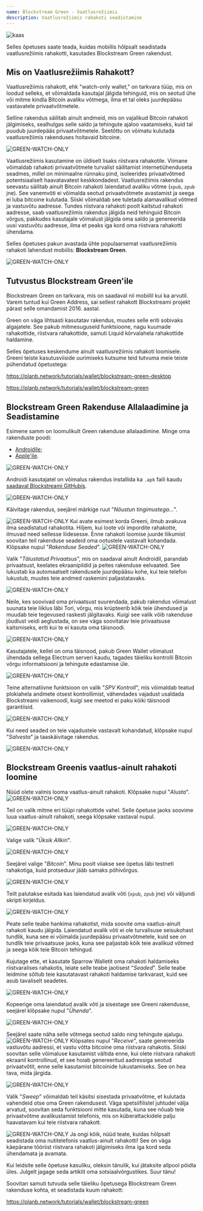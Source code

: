 ```yaml
---
name: Blockstream Green - Vaatlusrežiimis
description: Vaatlusrežiimis rahakoti seadistamine
---
```

![kaas](assets/cover.webp)

Selles õpetuses saate teada, kuidas mobiilis hõlpsalt seadistada vaatlusrežiimis rahakotti, kasutades Blockstream Green rakendust.

## Mis on Vaatlusrežiimis Rahakott?

Vaatlusrežiimis rahakott, ehk "watch-only wallet," on tarkvara tüüp, mis on loodud selleks, et võimaldada kasutajal jälgida tehinguid, mis on seotud ühe või mitme kindla Bitcoin avaliku võtmega, ilma et tal oleks juurdepääsu vastavatele privaatvõtmetele.

Selline rakendus säilitab ainult andmeid, mis on vajalikud Bitcoin rahakoti jälgimiseks, sealhulgas selle saldo ja tehingute ajaloo vaatamiseks, kuid tal puudub juurdepääs privaatvõtmetele. Seetõttu on võimatu kulutada vaatlusrežiimis rakenduses hoitavaid bitcoine.

![GREEN-WATCH-ONLY](assets/fr/01.webp)

Vaatlusrežiimis kasutamine on üldiselt lisaks riistvara rahakotile. Viimane võimaldab rahakoti privaatvõtmete turvalist säilitamist internetiühenduseta seadmes, millel on minimaalne rünnaku pind, isoleerides privaatvõtmed potentsiaalselt haavatavatest keskkondadest. Vaatlusrežiimis rakendus seevastu säilitab ainult Bitcoin rahakoti laiendatud avaliku võtme (`xpub`, `zpub` jne). See vanemvõti ei võimalda seotud privaatvõtmete avastamist ja seega ei luba bitcoine kulutada. Siiski võimaldab see tuletada alamavalikud võtmed ja vastuvõtu aadresse. Tundes riistvara rahakoti poolt kaitstud rahakoti aadresse, saab vaatlusrežiimis rakendus jälgida neid tehinguid Bitcoin võrgus, pakkudes kasutajale võimalust jälgida oma saldo ja genereerida uusi vastuvõtu aadresse, ilma et peaks iga kord oma riistvara rahakotti ühendama.

Selles õpetuses pakun avastada ühte populaarsemat vaatlusrežiimis rahakoti lahendust mobiilis: **Blockstream Green**.

![GREEN-WATCH-ONLY](assets/fr/02.webp)

## Tutvustus Blockstream Green'ile

Blockstream Green on tarkvara, mis on saadaval nii mobiilil kui ka arvutil. Varem tuntud kui Green Address, sai sellest rahakott Blockstreami projekt pärast selle omandamist 2016. aastal.

Green on väga lihtsasti kasutatav rakendus, muutes selle eriti sobivaks algajatele. See pakub mitmesuguseid funktsioone, nagu kuumade rahakottide, riistvara rahakottide, samuti Liquid kõrvalahela rahakottide haldamine.

Selles õpetuses keskendume ainult vaatlusrežiimis rahakoti loomisele. Greeni teiste kasutusviiside uurimiseks kutsume teid tutvuma meie teiste pühendatud õpetustega:

https://planb.network/tutorials/wallet/blockstream-green-desktop

https://planb.network/tutorials/wallet/blockstream-green

## Blockstream Green Rakenduse Allalaadimine ja Seadistamine
Esimene samm on loomulikult Green rakenduse allalaadimine. Minge oma rakenduste poodi:
- [Androidile](https://play.google.com/store/apps/details?id=com.greenaddress.greenbits_android_wallet);
- [Apple'ile](https://apps.apple.com/us/app/green-bitcoin-wallet/id1402243590).

![GREEN-WATCH-ONLY](assets/fr/03.webp)

Androidi kasutajatel on võimalus rakendus installida ka `.apk` faili kaudu [saadaval Blockstreami GitHubis](https://github.com/Blockstream/green_android/releases).

![GREEN-WATCH-ONLY](assets/fr/04.webp)

Käivitage rakendus, seejärel märkige ruut "*Nõustun tingimustega...*".

![GREEN-WATCH-ONLY](assets/fr/05.webp)
Kui avate esimest korda Greeni, ilmub avakuva ilma seadistatud rahakotita. Hiljem, kui loote või impordite rahakotte, ilmuvad need sellesse liidesesse. Enne rahakoti loomise juurde liikumist soovitan teil rakenduse seadeid oma ootustele vastavalt kohandada. Klõpsake nupul "*Rakenduse Seaded*".
![GREEN-WATCH-ONLY](assets/fr/06.webp)

Valik "*Täiustatud Privaatsus*", mis on saadaval ainult Androidil, parandab privaatsust, keelates ekraanipildid ja peites rakenduse eelvaated. See lukustab ka automaatselt rakendusele juurdepääsu kohe, kui teie telefon lukustub, muutes teie andmed raskemini paljastatavaks.

![GREEN-WATCH-ONLY](assets/fr/07.webp)

Neile, kes soovivad oma privaatsust suurendada, pakub rakendus võimalust suunata teie liiklus läbi Tori, võrgu, mis krüpteerib kõik teie ühendused ja muudab teie tegevused raskesti jälgitavaks. Kuigi see valik võib rakenduse jõudlust veidi aeglustada, on see väga soovitatav teie privaatsuse kaitsmiseks, eriti kui te ei kasuta oma täisnoodi.

![GREEN-WATCH-ONLY](assets/fr/08.webp)

Kasutajatele, kellel on oma täisnood, pakub Green Wallet võimalust ühendada sellega Electrum serveri kaudu, tagades täieliku kontrolli Bitcoin võrgu informatsiooni ja tehingute edastamise üle.

![GREEN-WATCH-ONLY](assets/fr/09.webp)

Teine alternatiivne funktsioon on valik "*SPV Kontroll*", mis võimaldab teatud plokiahela andmete otsest kontrollimist, vähendades vajadust usaldada Blockstreami vaikenoodi, kuigi see meetod ei paku kõiki täisnoodi garantiisid.

![GREEN-WATCH-ONLY](assets/fr/10.webp)

Kui need seaded on teie vajadustele vastavalt kohandatud, klõpsake nupul "*Salvesta*" ja taaskäivitage rakendus.

![GREEN-WATCH-ONLY](assets/fr/11.webp)

## Blockstream Greenis vaatlus-ainult rahakoti loomine
Nüüd olete valmis looma vaatlus-ainult rahakoti. Klõpsake nupul "*Alusta*".
![GREEN-WATCH-ONLY](assets/fr/12.webp)

Teil on valik mitme eri tüüpi rahakottide vahel. Selle õpetuse jaoks soovime luua vaatlus-ainult rahakoti, seega klõpsake vastaval nupul.

![GREEN-WATCH-ONLY](assets/fr/13.webp)

Valige valik "*Üksik Allkiri*".

![GREEN-WATCH-ONLY](assets/fr/14.webp)

Seejärel valige "*Bitcoin*". Minu poolt viiakse see õpetus läbi testneti rahakotiga, kuid protseduur jääb samaks põhivõrgus.

![GREEN-WATCH-ONLY](assets/fr/15.webp)

Teilt palutakse esitada kas laiendatud avalik võti (`xpub`, `zpub` jne) või väljundi skripti kirjeldus.

![GREEN-WATCH-ONLY](assets/fr/16.webp)

Peate selle teabe hankima rahakotist, mida soovite oma vaatlus-ainult rahakoti kaudu jälgida. Laiendatud avalik võti ei ole turvalisuse seisukohast tundlik, kuna see ei võimalda juurdepääsu privaatvõtmetele, kuid see on tundlik teie privaatsuse jaoks, kuna see paljastab kõik teie avalikud võtmed ja seega kõik teie Bitcoin tehingud.

Kujutage ette, et kasutate Sparrow Walletit oma rahakoti haldamiseks riistvaralises rahakotis, leiate selle teabe jaotisest "*Seaded*". Selle teabe leidmine sõltub teie kasutatavast rahakoti haldamise tarkvarast, kuid see asub tavaliselt seadetes.

![GREEN-WATCH-ONLY](assets/fr/17.webp)

Kopeerige oma laiendatud avalik võti ja sisestage see Greeni rakendusse, seejärel klõpsake nupul "*Ühenda*".

![GREEN-WATCH-ONLY](assets/fr/18.webp)

Seejärel saate näha selle võtmega seotud saldo ning tehingute ajalugu.
![GREEN-WATCH-ONLY](assets/fr/19.webp)
Klõpsates nupul "*Receive*", saate genereerida vastuvõtu aadressi, et vastu võtta bitcoine oma riistvara rahakotis. Siiski soovitan selle võimaluse kasutamist vältida enne, kui olete riistvara rahakoti ekraanil kontrollinud, et see hoiab genereeritud aadressiga seotud privaatvõtit, enne selle kasutamist bitcoinide lukustamiseks. See on hea tava, mida järgida.

![GREEN-WATCH-ONLY](assets/fr/20.webp)

Valik "*Sweep*" võimaldab teil käsitsi sisestada privaatvõtme, et kulutada vahendeid otse oma Green rakendusest. Väga spetsiifilistel juhtudel välja arvatud, soovitan seda funktsiooni mitte kasutada, kuna see nõuab teie privaatvõtme avalikustamist telefonis, mis on küberattackidele palju haavatavam kui teie riistvara rahakott.

![GREEN-WATCH-ONLY](assets/fr/21.webp)
Ja ongi kõik, nüüd teate, kuidas hõlpsalt seadistada oma nutitelefonis vaatlus-ainult rahakotti! See on väga käepärane tööriist riistvara rahakoti jälgimiseks ilma iga kord seda ühendamata ja avamata.

Kui leidsite selle õpetuse kasuliku, oleksin tänulik, kui jätaksite allpool pöidla üles. Julgelt jagage seda artiklit oma sotsiaalvõrgustikes. Suur tänu!

Soovitan samuti tutvuda selle täieliku õpetusega Blockstream Green rakenduse kohta, et seadistada kuum rahakott:

https://planb.network/tutorials/wallet/blockstream-green